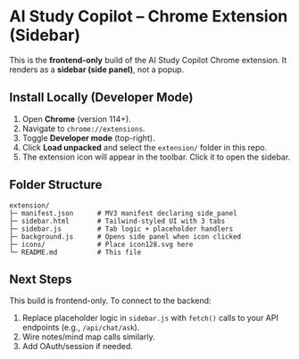 # AI Study Copilot – Chrome Extension (Sidebar)

This is the **frontend-only** build of the AI Study Copilot Chrome extension. It renders as a **sidebar (side panel)**, not a popup.

## Install Locally (Developer Mode)

1. Open **Chrome** (version 114+).
2. Navigate to `chrome://extensions`.
3. Toggle **Developer mode** (top-right).
4. Click **Load unpacked** and select the `extension/` folder in this repo.
5. The extension icon will appear in the toolbar. Click it to open the sidebar.

## Folder Structure

```
extension/
├─ manifest.json      # MV3 manifest declaring side_panel
├─ sidebar.html       # Tailwind-styled UI with 3 tabs
├─ sidebar.js         # Tab logic + placeholder handlers
├─ background.js      # Opens side panel when icon clicked
├─ icons/             # Place icon128.svg here
└─ README.md          # This file
```

## Next Steps

This build is frontend-only. To connect to the backend:

1. Replace placeholder logic in `sidebar.js` with `fetch()` calls to your API endpoints (e.g., `/api/chat/ask`).
2. Wire notes/mind map calls similarly.
3. Add OAuth/session if needed.
